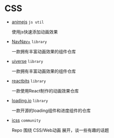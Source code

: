 # CSS

- [animejs](https://animejs.com/documentation/web-animation-api) `js util`

    使用js快速添加动画效果

- [NavNav+](https://thuvien.org/navnav/button?page=3)  `library` 

    一款拥有丰富动画效果的组件仓库

- [uiverse](https://uiverse.io/buttons) `library` 

   一款拥有丰富动画效果的组件仓库

- [reactbits](https://www.reactbits.dev/text-animations/decrypted-text)   `library`

   一款使用React制作的动画效果仓库

- [loading.io](https://loading.io/progress/)  `library`

    一款开源的loading组件和进度组件的仓库

- [icss](https://github.com/chokcoco/iCSS)  `community`

  Repo 围绕 CSS/Web动画 展开，谈一些有趣的话题